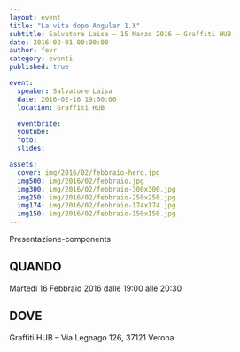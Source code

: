 ```yaml
---
layout: event
title: "La vita dopo Angular 1.X"
subtitle: Salvatore Laisa – 15 Marzo 2016 – Graffiti HUB
date: 2016-02-01 00:00:00
author: fevr
category: eventi
published: true

event:
  speaker: Salvatore Laisa
  date: 2016-02-16 19:00:00
  location: Graffiti HUB

  eventbrite:
  youtube: 
  foto:
  slides:

assets:
  cover: img/2016/02/febbraio-hero.jpg
  img500: img/2016/02/febbraio.jpg
  img300: img/2016/02/febbraio-300x300.jpg
  img250: img/2016/02/febbraio-250x250.jpg
  img174: img/2016/02/febbraio-174x174.jpg
  img150: img/2016/02/febbraio-150x150.jpg
---
```


Presentazione-components

## QUANDO
Martedì 16 Febbraio 2016 dalle 19:00 alle 20:30

## DOVE
Graffiti HUB – Via Legnago 126, 37121 Verona